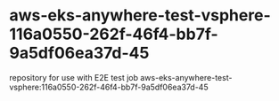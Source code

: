 # aws-eks-anywhere-test-vsphere-116a0550-262f-46f4-bb7f-9a5df06ea37d-45
repository for use with E2E test job aws-eks-anywhere-test-vsphere:116a0550-262f-46f4-bb7f-9a5df06ea37d-45
